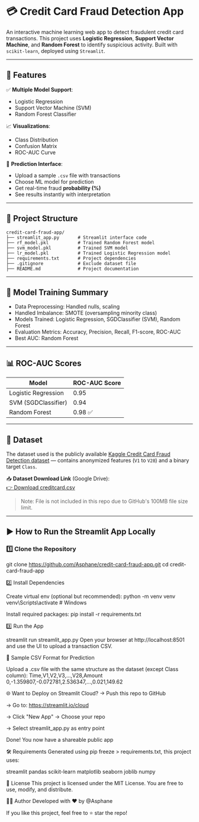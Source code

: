 # 💳 Credit Card Fraud Detection App

An interactive machine learning web app to detect fraudulent credit card transactions. This project uses **Logistic Regression**, **Support Vector Machine**, and **Random Forest** to identify suspicious activity. Built with `scikit-learn`, deployed using `Streamlit`.

---

## 🚀 Features

✅ **Multiple Model Support**:  
- Logistic Regression  
- Support Vector Machine (SVM)  
- Random Forest Classifier  

📈 **Visualizations**:  
- Class Distribution  
- Confusion Matrix  
- ROC-AUC Curve

🧪 **Prediction Interface**:  
- Upload a sample `.csv` file with transactions  
- Choose ML model for prediction  
- Get real-time fraud **probability (%)**  
- See results instantly with interpretation

---

## 📁 Project Structure

```
credit-card-fraud-app/
├── streamlit_app.py       # Streamlit interface code
├── rf_model.pkl           # Trained Random Forest model
├── svm_model.pkl          # Trained SVM model
├── lr_model.pkl           # Trained Logistic Regression model
├── requirements.txt       # Project dependencies
├── .gitignore             # Exclude dataset file
├── README.md              # Project documentation
```


---

## 🧠 Model Training Summary

- Data Preprocessing: Handled nulls, scaling
- Handled Imbalance: SMOTE (oversampling minority class)
- Models Trained: Logistic Regression, SGDClassifier (SVM), Random Forest
- Evaluation Metrics: Accuracy, Precision, Recall, F1-score, ROC-AUC
- Best AUC: Random Forest

---

## 📊 ROC-AUC Scores

| Model                | ROC-AUC Score |
|---------------------|---------------|
| Logistic Regression | 0.95          |
| SVM (SGDClassifier) | 0.94          |
| Random Forest       | 0.98 ✅        |

---

## 📂 Dataset

The dataset used is the publicly available [Kaggle Credit Card Fraud Detection dataset](https://www.kaggle.com/mlg-ulb/creditcardfraud) — contains anonymized features (`V1` to `V28`) and a binary target `Class`.

📥 **Dataset Download Link** (Google Drive):  
[👉 Download creditcard.csv](https://drive.google.com/file/d/11w-g1eStJxtxGCC5iy7op0K9vE_A8hUV/view?usp=sharing)

> Note: File is not included in this repo due to GitHub's 100MB file size limit.

---

## ▶️ How to Run the Streamlit App Locally

### 1️⃣ Clone the Repository

git clone https://github.com/Asphane/credit-card-fraud-app.git
cd credit-card-fraud-app

2️⃣ Install Dependencies

Create virtual env (optional but recommended):
python -m venv venv
venv\Scripts\activate  # Windows

Install required packages:
pip install -r requirements.txt

3️⃣ Run the App

streamlit run streamlit_app.py
Open your browser at http://localhost:8501 and use the UI to upload a transaction CSV.

🧪 Sample CSV Format for Prediction

Upload a .csv file with the same structure as the dataset (except Class column):
Time,V1,V2,V3,...,V28,Amount
0,-1.359807,-0.072781,2.536347,...,0.021,149.62

🌐 Want to Deploy on Streamlit Cloud?
-> Push this repo to GitHub

-> Go to: https://streamlit.io/cloud

-> Click "New App" → Choose your repo

-> Select streamlit_app.py as entry point

Done! You now have a shareable public app

🛠 Requirements
Generated using pip freeze > requirements.txt, this project uses:

streamlit
pandas
scikit-learn
matplotlib
seaborn
joblib
numpy

📄 License
This project is licensed under the MIT License.
You are free to use, modify, and distribute.

👩‍💻 Author
Developed with ❤️ by @Asphane

If you like this project, feel free to ⭐ star the repo!
